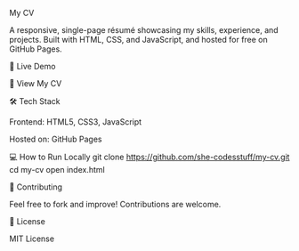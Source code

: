 My CV

A responsive, single-page résumé showcasing my skills, experience, and projects. Built with HTML, CSS, and JavaScript, and hosted for free on GitHub Pages.

🚀 Live Demo

🔗 View My CV

🛠️ Tech Stack

Frontend: HTML5, CSS3, JavaScript

Hosted on: GitHub Pages

💻 How to Run Locally
git clone https://github.com/she-codesstuff/my-cv.git
cd my-cv
open index.html

🤝 Contributing

Feel free to fork and improve! Contributions are welcome.

📄 License

MIT License
